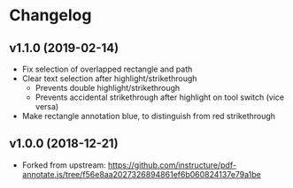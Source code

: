 # Changelog

## v1.1.0 (2019-02-14)

* Fix selection of overlapped rectangle and path
* Clear text selection after highlight/strikethrough
    * Prevents double highlight/strikethrough
    * Prevents accidental strikethrough after highlight on tool switch (vice versa)
* Make rectangle annotation blue, to distinguish from red strikethrough

## v1.0.0 (2018-12-21)

* Forked from upstream: https://github.com/instructure/pdf-annotate.js/tree/f56e8aa2027326894861ef6b060824137e79a1be
